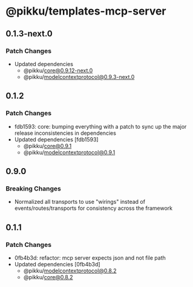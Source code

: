 # @pikku/templates-mcp-server

## 0.1.3-next.0

### Patch Changes

- Updated dependencies
  - @pikku/core@0.9.12-next.0
  - @pikku/modelcontextprotocol@0.9.3-next.0

## 0.1.2

### Patch Changes

- fdb1593: core: bumping everything with a patch to sync up the major release inconsistencies in dependencies
- Updated dependencies [fdb1593]
  - @pikku/core@0.9.1
  - @pikku/modelcontextprotocol@0.9.1

## 0.9.0

### Breaking Changes

- Normalized all transports to use "wirings" instead of events/routes/transports for consistency across the framework

## 0.1.1

### Patch Changes

- 0fb4b3d: refactor: mcp server expects json and not file path
- Updated dependencies [0fb4b3d]
  - @pikku/modelcontextprotocol@0.8.2
  - @pikku/core@0.8.2
